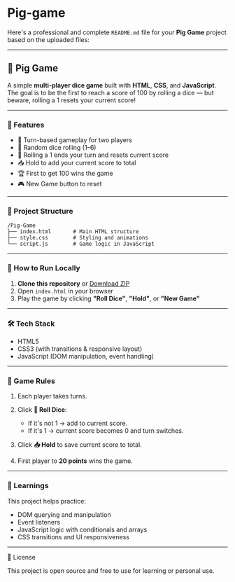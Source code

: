 # Pig-game
Here's a professional and complete `README.md` file for your **Pig Game** project based on the uploaded files:

---

## 🎲 Pig Game

A simple **multi-player dice game** built with **HTML**, **CSS**, and **JavaScript**. The goal is to be the first to reach a score of 100 by rolling a dice — but beware, rolling a 1 resets your current score!

---

### 🚀 Features

* 🎯 Turn-based gameplay for two players
* 🎲 Random dice rolling (1–6)
* 🔁 Rolling a 1 ends your turn and resets current score
* 📥 Hold to add your current score to total
* 🏆 First to get 100 wins the game
* 🎮 New Game button to reset

---

### 📁 Project Structure

```
/Pig-Game
├── index.html       # Main HTML structure
├── style.css        # Styling and animations
└── script.js        # Game logic in JavaScript
```

---

### 🔧 How to Run Locally

1. **Clone this repository** or [Download ZIP](#)
2. Open `index.html` in your browser
3. Play the game by clicking **"Roll Dice"**, **"Hold"**, or **"New Game"**

---

### 🛠️ Tech Stack

* HTML5
* CSS3 (with transitions & responsive layout)
* JavaScript (DOM manipulation, event handling)

---

### 📌 Game Rules

1. Each player takes turns.
2. Click **🎲 Roll Dice**:

   * If it's not 1 → add to current score.
   * If it's 1 → current score becomes 0 and turn switches.
3. Click **📥 Hold** to save current score to total.
4. First player to **20 points** wins the game.

---

### 🧠 Learnings

This project helps practice:

* DOM querying and manipulation
* Event listeners
* JavaScript logic with conditionals and arrays
* CSS transitions and UI responsiveness

---

 📃 License

This project is open source and free to use for learning or personal use.




